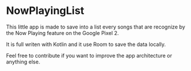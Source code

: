 # NowPlayingList
This little app is made to save into a list every songs that are recognize by the Now Playing feature on the Google Pixel 2.

It is full writen with Kotlin and it use Room to save the data locally.

Feel free to contribute if you want to improve the app architecture or anything else.
